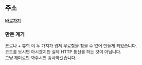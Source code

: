 ## 주소

**[바로가기]()**

### 만든 계기

코로나 + 휴학 이 두 가지가 겹쳐 무료함을 참을 수 없어 만들게 되었습니다.  
코드를 보시면 아시겠지만 실제 HTTP 통신을 하는 것이 아닙니다.  
그냥 재미로만 봐주시면 감사하겠습니다.
